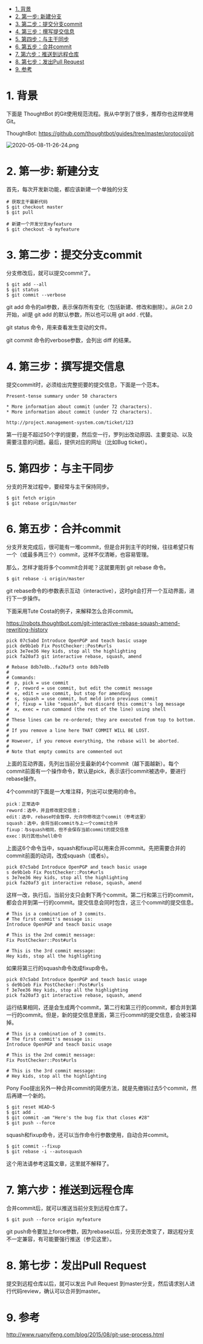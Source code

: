 
<!-- @import "[TOC]" {cmd="toc" depthFrom=1 depthTo=6 orderedList=false} -->

<!-- code_chunk_output -->

- [1. 背景](#1-背景)
- [2. 第一步: 新建分支](#2-第一步-新建分支)
- [3. 第二步：提交分支commit](#3-第二步提交分支commit)
- [4. 第三步：撰写提交信息](#4-第三步撰写提交信息)
- [5. 第四步：与主干同步](#5-第四步与主干同步)
- [6. 第五步：合并commit](#6-第五步合并commit)
- [7. 第六步：推送到远程仓库](#7-第六步推送到远程仓库)
- [8. 第七步：发出Pull Request](#8-第七步发出pull-request)
- [9. 参考](#9-参考)

<!-- /code_chunk_output -->


# 1. 背景

下面是 ThoughtBot 的Git使用规范流程。我从中学到了很多，推荐你也这样使用Git。

ThoughtBot: https://github.com/thoughtbot/guides/tree/master/protocol/git

![2020-05-08-11-26-24.png](./images/2020-05-08-11-26-24.png)

# 2. 第一步: 新建分支

首先，每次开发新功能，都应该新建一个单独的分支

```
# 获取主干最新代码
$ git checkout master
$ git pull

# 新建一个开发分支myfeature
$ git checkout -b myfeature
```

# 3. 第二步：提交分支commit

分支修改后，就可以提交commit了。

```
$ git add --all
$ git status
$ git commit --verbose
```

git add 命令的all参数，表示保存所有变化（包括新建、修改和删除）。从Git 2.0开始，all是 git add 的默认参数，所以也可以用 git add . 代替。

git status 命令，用来查看发生变动的文件。

git commit 命令的verbose参数，会列出 diff 的结果。

# 4. 第三步：撰写提交信息

提交commit时，必须给出完整扼要的提交信息，下面是一个范本。

```
Present-tense summary under 50 characters

* More information about commit (under 72 characters).
* More information about commit (under 72 characters).

http://project.management-system.com/ticket/123
```

第一行是不超过50个字的提要，然后空一行，罗列出改动原因、主要变动、以及需要注意的问题。最后，提供对应的网址（比如Bug ticket）。

# 5. 第四步：与主干同步

分支的开发过程中，要经常与主干保持同步。

```
$ git fetch origin
$ git rebase origin/master
```

# 6. 第五步：合并commit

分支开发完成后，很可能有一堆commit，但是合并到主干的时候，往往希望只有一个（或最多两三个）commit，这样不仅清晰，也容易管理。

那么，怎样才能将多个commit合并呢？这就要用到 git rebase 命令。

```
$ git rebase -i origin/master
```

git rebase命令的i参数表示互动（interactive），这时git会打开一个互动界面，进行下一步操作。

下面采用Tute Costa的例子，来解释怎么合并commit。

https://robots.thoughtbot.com/git-interactive-rebase-squash-amend-rewriting-history

```
pick 07c5abd Introduce OpenPGP and teach basic usage
pick de9b1eb Fix PostChecker::Post#urls
pick 3e7ee36 Hey kids, stop all the highlighting
pick fa20af3 git interactive rebase, squash, amend

# Rebase 8db7e8b..fa20af3 onto 8db7e8b
#
# Commands:
#  p, pick = use commit
#  r, reword = use commit, but edit the commit message
#  e, edit = use commit, but stop for amending
#  s, squash = use commit, but meld into previous commit
#  f, fixup = like "squash", but discard this commit's log message
#  x, exec = run command (the rest of the line) using shell
#
# These lines can be re-ordered; they are executed from top to bottom.
#
# If you remove a line here THAT COMMIT WILL BE LOST.
#
# However, if you remove everything, the rebase will be aborted.
#
# Note that empty commits are commented out
```

上面的互动界面，先列出当前分支最新的4个commit（越下面越新）。每个commit前面有一个操作命令，默认是pick，表示该行commit被选中，要进行rebase操作。

4个commit的下面是一大堆注释，列出可以使用的命令。

```
pick：正常选中
reword：选中，并且修改提交信息；
edit：选中，rebase时会暂停，允许你修改这个commit（参考这里）
squash：选中，会将当前commit与上一个commit合并
fixup：与squash相同，但不会保存当前commit的提交信息
exec：执行其他shell命令
```

上面这6个命令当中，squash和fixup可以用来合并commit。先把需要合并的commit前面的动词，改成squash（或者s）。

```
pick 07c5abd Introduce OpenPGP and teach basic usage
s de9b1eb Fix PostChecker::Post#urls
s 3e7ee36 Hey kids, stop all the highlighting
pick fa20af3 git interactive rebase, squash, amend
```

这样一改，执行后，当前分支只会剩下两个commit。第二行和第三行的commit，都会合并到第一行的commit。提交信息会同时包含，这三个commit的提交信息。

```
# This is a combination of 3 commits.
# The first commit's message is:
Introduce OpenPGP and teach basic usage

# This is the 2nd commit message:
Fix PostChecker::Post#urls

# This is the 3rd commit message:
Hey kids, stop all the highlighting
```

如果将第三行的squash命令改成fixup命令。

```
pick 07c5abd Introduce OpenPGP and teach basic usage
s de9b1eb Fix PostChecker::Post#urls
f 3e7ee36 Hey kids, stop all the highlighting
pick fa20af3 git interactive rebase, squash, amend
```

运行结果相同，还是会生成两个commit，第二行和第三行的commit，都合并到第一行的commit。但是，新的提交信息里面，第三行commit的提交信息，会被注释掉。

```
# This is a combination of 3 commits.
# The first commit's message is:
Introduce OpenPGP and teach basic usage

# This is the 2nd commit message:
Fix PostChecker::Post#urls

# This is the 3rd commit message:
# Hey kids, stop all the highlighting
```

Pony Foo提出另外一种合并commit的简便方法，就是先撤销过去5个commit，然后再建一个新的。

```
$ git reset HEAD~5
$ git add .
$ git commit -am "Here's the bug fix that closes #28"
$ git push --force
```

squash和fixup命令，还可以当作命令行参数使用，自动合并commit。

```
$ git commit --fixup  
$ git rebase -i --autosquash 
```

这个用法请参考这篇文章，这里就不解释了。

# 7. 第六步：推送到远程仓库

合并commit后，就可以推送当前分支到远程仓库了。

```
$ git push --force origin myfeature
```

git push命令要加上force参数，因为rebase以后，分支历史改变了，跟远程分支不一定兼容，有可能要强行推送（参见这里）。

# 8. 第七步：发出Pull Request

提交到远程仓库以后，就可以发出 Pull Request 到master分支，然后请求别人进行代码review，确认可以合并到master。

# 9. 参考

http://www.ruanyifeng.com/blog/2015/08/git-use-process.html